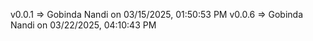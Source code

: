 v0.0.1 => Gobinda Nandi on 03/15/2025, 01:50:53 PM
v0.0.6 => Gobinda Nandi on 03/22/2025, 04:10:43 PM
